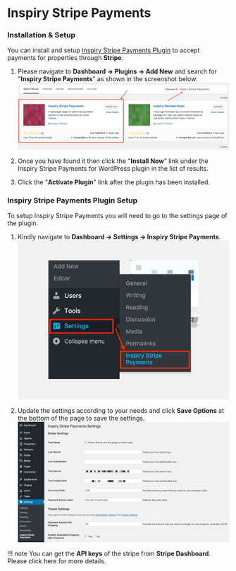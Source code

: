 # Inspiry Stripe Payments 

### Installation & Setup

You can install and setup [Inspiry Stripe Payments Plugin](https://wordpress.org/plugins/inspiry-stripe-payments/) to accept payments for properties through **Stripe**.

1. Please navigate to **Dashboard → Plugins → Add New** and search for "**Inspiry Stripe Payments**" as shown in the screenshot below: 
![Real Homes Documentation](images/other-features/inspiry-stripe-payments.png)

2. Once you have found it then click the "**Install Now**" link under the Inspiry Stripe Payments for WordPress plugin in the list of results.

3. Click the "**Activate Plugin**" link after the plugin has been installed.

### Inspiry Stripe Payments Plugin Setup

To setup Inspiry Stripe Payments you will need to go to the settings page of the plugin.

1. Kindly navigate to **Dashboard → Settings → Inspiry Stripe Payments**. 
![Real Homes Documentation](images/other-features/inspiry-stripe-payments-dashboard.png)

2. Update the settings according to your needs and click **Save Options** at the bottom of the page to save the settings. 
![Real Homes Documentation](images/other-features/inspiry-stripe-payments-settings.png)

!!! note
    You can get the **API keys** of the stripe from **Stripe Dashboard**. Please click here for more details.
